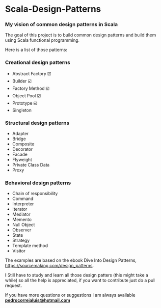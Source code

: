# Scala-Design-Patterns
### My vision of common design patterns in Scala

The goal of this project is to build common design patterns and build them using Scala functional programming.

 Here is a list of those patterns:
 
### Creational design patterns

* Abstract Factory :ballot_box_with_check:
* Builder :ballot_box_with_check:
* Factory Method :ballot_box_with_check:
* Object Pool :ballot_box_with_check:
* Prototype :ballot_box_with_check:
* Singleton

### Structural design patterns
 
* Adapter
* Bridge
* Composite
* Decorator
* Facade
* Flyweight
* Private Class Data
* Proxy

### Behavioral design patterns

* Chain of responsibility
* Command
* Interpreter
* Iterator
* Mediator
* Memento
* Null Object
* Observer
* State
* Strategy
* Template method
* Visitor

The examples are based on the ebook Dive Into Design Patterns, https://sourcemaking.com/design_patterns.

I Still have to study and learn all those design patters (this might take a while) so all the help is appreciated, if you want to contribute just do a pull request.

If you have more questions or suggestions I am always available **pedrocorreialuis@hotmail.com**

